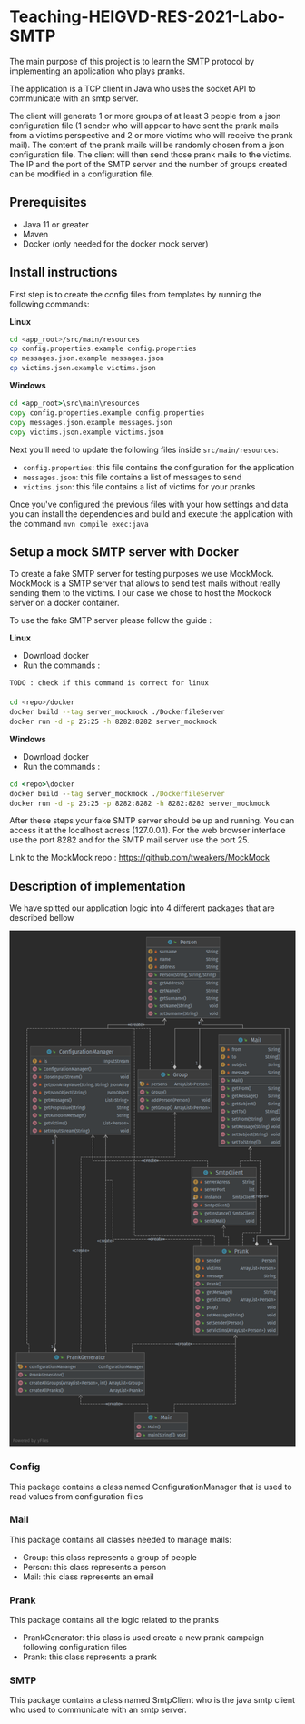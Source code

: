# Teaching-HEIGVD-RES-2021-Labo-SMTP

The main purpose of this project is to learn the SMTP protocol by implementing an application who plays pranks.

The application is a TCP client in Java who uses the socket API to communicate with an smtp server.

The client will generate 1 or more groups of at least 3 people from a json configuration file (1 sender who will appear to have sent the prank mails from a victims perspective and 2 or more victims who will receive the prank mail). The content of the prank mails will be randomly chosen from a json configuration file. The client will then send those prank mails to the victims. The IP and the port of the SMTP server and the number of groups created can be modified in a configuration file.

## Prerequisites

* Java 11 or greater
* Maven
* Docker (only needed for the docker mock server)

## Install instructions

First step is to create the config files from templates by running the following commands:

__Linux__

```bash
cd <app_root>/src/main/resources
cp config.properties.example config.properties
cp messages.json.example messages.json
cp victims.json.example victims.json
```

__Windows__

```bat
cd <app_root>\src\main\resources
copy config.properties.example config.properties
copy messages.json.example messages.json
copy victims.json.example victims.json
```



Next you'll need to update the following files inside `src/main/resources`:

* `config.properties`: this file contains the configuration for the application
* `messages.json`: this file contains a list of messages to send
* `victims.json`: this file contains a list of victims for your pranks

Once you've configured the previous files with your how settings and data you can install the dependencies  and build and execute the application with the command `mvn compile exec:java`



## Setup a mock SMTP server with Docker

To create a fake SMTP server for testing purposes we use MockMock. MockMock is a SMTP server that allows to send test mails without really sending them to the victims. I our case we chose to host the Mockock server on a docker container. 

To use the fake SMTP server please follow the guide :


__Linux__
* Download docker
* Run the commands :
```bash
TODO : check if this command is correct for linux

cd <repo>/docker
docker build --tag server_mockmock ./DockerfileServer
docker run -d -p 25:25 -h 8282:8282 server_mockmock
```

__Windows__

* Download docker
* Run the commands :
```bat
cd <repo>\docker
docker build --tag server_mockmock ./DockerfileServer
docker run -d -p 25:25 -p 8282:8282 -h 8282:8282 server_mockmock
```
After these steps your fake SMTP server should be up and running. You can access it at the localhost adress (127.0.0.1). For the web browser interface use the port 8282 and for the SMTP mail server use the port 25.

Link to the MockMock repo : https://github.com/tweakers/MockMock

## Description of implementation

We have spitted our application logic into 4 different packages that are described bellow

![class diagram](./figures/class_diagram.png)

### Config

This package contains a class named ConfigurationManager that is used to read values from configuration files

### Mail

This package contains all classes needed to manage mails:

* Group: this class represents a group of people
* Person: this class represents a person
* Mail: this class represents an email

### Prank

This package contains all the logic related to the pranks

* PrankGenerator: this class is used create a new prank campaign following configuration files
* Prank: this class represents a prank



### SMTP

This package contains a class named SmtpClient who is the java smtp client who used to communicate with an smtp server.
